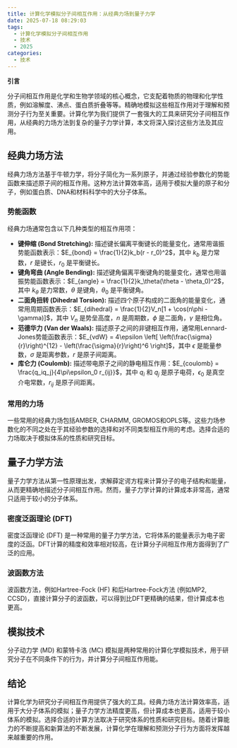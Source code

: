 ```yaml
---
title: 计算化学模拟分子间相互作用：从经典力场到量子力学
date: 2025-07-18 08:29:03
tags:
  - 计算化学模拟分子间相互作用
  - 技术
  - 2025
categories:
  - 技术
---
```


**引言**

分子间相互作用是化学和生物学领域的核心概念，它支配着物质的物理和化学性质，例如溶解度、沸点、蛋白质折叠等等。精确地模拟这些相互作用对于理解和预测分子行为至关重要。计算化学为我们提供了一套强大的工具来研究分子间相互作用，从经典的力场方法到复杂的量子力学计算，本文将深入探讨这些方法及其应用。

## 经典力场方法

经典力场方法基于牛顿力学，将分子简化为一系列原子，并通过经验参数化的势能函数来描述原子间的相互作用。这种方法计算效率高，适用于模拟大量的原子和分子，例如蛋白质、DNA和材料科学中的大分子体系。

### 势能函数

经典力场通常包含以下几种类型的相互作用项：

* **键伸缩 (Bond Stretching):** 描述键长偏离平衡键长的能量变化，通常用谐振势能函数表示：$E_{bond} = \frac{1}{2}k_b(r - r_0)^2$，其中 $k_b$ 是力常数，$r$ 是键长，$r_0$ 是平衡键长。
* **键角弯曲 (Angle Bending):** 描述键角偏离平衡键角的能量变化，通常也用谐振势能函数表示：$E_{angle} = \frac{1}{2}k_\theta(\theta - \theta_0)^2$，其中 $k_\theta$ 是力常数，$\theta$ 是键角，$\theta_0$ 是平衡键角。
* **二面角扭转 (Dihedral Torsion):** 描述四个原子构成的二面角的能量变化，通常用周期函数表示：$E_{dihedral} = \frac{1}{2}V_n[1 + \cos(n\phi - \gamma)]$，其中 $V_n$ 是势垒高度，$n$ 是周期数，$\phi$ 是二面角，$\gamma$ 是相位角。
* **范德华力 (Van der Waals):** 描述原子之间的非键相互作用，通常用Lennard-Jones势能函数表示：$E_{vdW} = 4\epsilon \left[ \left(\frac{\sigma}{r}\right)^{12} - \left(\frac{\sigma}{r}\right)^6 \right]$，其中 $\epsilon$ 是能量参数，$\sigma$ 是距离参数，$r$ 是原子间距离。
* **库仑力 (Coulomb):** 描述带电原子之间的静电相互作用：$E_{coulomb} = \frac{q_iq_j}{4\pi\epsilon_0 r_{ij}}$，其中 $q_i$ 和 $q_j$ 是原子电荷，$\epsilon_0$ 是真空介电常数，$r_{ij}$ 是原子间距离。


### 常用的力场

一些常用的经典力场包括AMBER, CHARMM, GROMOS和OPLS等。这些力场参数化的不同之处在于其经验参数的选择和对不同类型相互作用的考虑。选择合适的力场取决于模拟体系的性质和研究目标。


## 量子力学方法

量子力学方法从第一性原理出发，求解薛定谔方程来计算分子的电子结构和能量，从而更精确地描述分子间相互作用。然而，量子力学计算的计算成本非常高，通常只适用于较小的分子体系。

###  密度泛函理论 (DFT)

密度泛函理论 (DFT) 是一种常用的量子力学方法，它将体系的能量表示为电子密度的泛函。DFT计算的精度和效率相对较高，在计算分子间相互作用方面得到了广泛的应用。

###  波函数方法

波函数方法，例如Hartree-Fock (HF) 和后Hartree-Fock方法 (例如MP2, CCSD)，直接计算分子的波函数，可以得到比DFT更精确的结果，但计算成本也更高。


## 模拟技术

分子动力学 (MD) 和蒙特卡洛 (MC) 模拟是两种常用的计算化学模拟技术，用于研究分子在不同条件下的行为，并计算分子间相互作用能。


## 结论

计算化学为研究分子间相互作用提供了强大的工具。经典力场方法计算效率高，适用于大分子体系的模拟；量子力学方法精度更高，但计算成本也更高，适用于较小体系的模拟。选择合适的计算方法取决于研究体系的性质和研究目标。随着计算能力的不断提高和新算法的不断发展，计算化学在理解和预测分子行为方面将发挥越来越重要的作用。